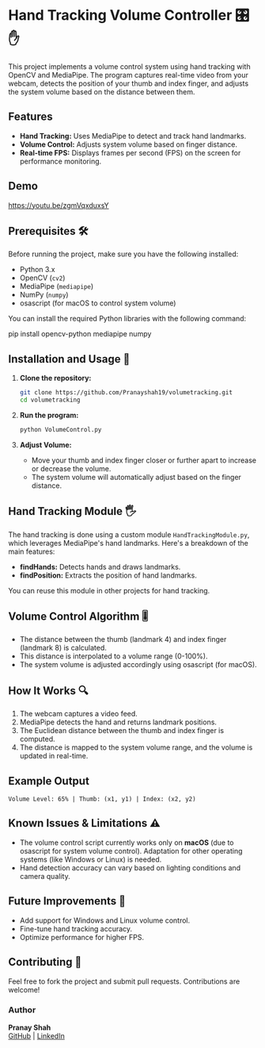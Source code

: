 # Hand Tracking Volume Controller 🎛️✋

This project implements a volume control system using hand tracking with OpenCV and MediaPipe. The program captures real-time video from your webcam, detects the position of your thumb and index finger, and adjusts the system volume based on the distance between them.

## Features
- **Hand Tracking:** Uses MediaPipe to detect and track hand landmarks.
- **Volume Control:** Adjusts system volume based on finger distance.
- **Real-time FPS:** Displays frames per second (FPS) on the screen for performance monitoring.

## Demo
https://youtu.be/zgmVqxduxsY

## Prerequisites 🛠️

Before running the project, make sure you have the following installed:

- Python 3.x
- OpenCV (`cv2`)
- MediaPipe (`mediapipe`)
- NumPy (`numpy`)
- osascript (for macOS to control system volume)

You can install the required Python libraries with the following command:


pip install opencv-python mediapipe numpy

## Installation and Usage 🚀

1. **Clone the repository:**
   ```bash
   git clone https://github.com/Pranayshah19/volumetracking.git
   cd volumetracking
   ```

2. **Run the program:**
   ```bash
   python VolumeControl.py
   ```

3. **Adjust Volume:**
   - Move your thumb and index finger closer or further apart to increase or decrease the volume.
   - The system volume will automatically adjust based on the finger distance.

## Hand Tracking Module 🖐️

The hand tracking is done using a custom module `HandTrackingModule.py`, which leverages MediaPipe's hand landmarks. Here's a breakdown of the main features:

- **findHands:** Detects hands and draws landmarks.
- **findPosition:** Extracts the position of hand landmarks.

You can reuse this module in other projects for hand tracking.

## Volume Control Algorithm 🎚️

- The distance between the thumb (landmark 4) and index finger (landmark 8) is calculated.
- This distance is interpolated to a volume range (0-100%).
- The system volume is adjusted accordingly using osascript (for macOS).

## How It Works 🔍

1. The webcam captures a video feed.
2. MediaPipe detects the hand and returns landmark positions.
3. The Euclidean distance between the thumb and index finger is computed.
4. The distance is mapped to the system volume range, and the volume is updated in real-time.

## Example Output
```
Volume Level: 65% | Thumb: (x1, y1) | Index: (x2, y2)
```

## Known Issues & Limitations ⚠️
- The volume control script currently works only on **macOS** (due to osascript for system volume control). Adaptation for other operating systems (like Windows or Linux) is needed.
- Hand detection accuracy can vary based on lighting conditions and camera quality.

## Future Improvements 🌱
- Add support for Windows and Linux volume control.
- Fine-tune hand tracking accuracy.
- Optimize performance for higher FPS.

## Contributing 🤝

Feel free to fork the project and submit pull requests. Contributions are welcome!

### Author
**Pranay Shah**  
[GitHub](https://github.com/Pranayshah19) | [LinkedIn](https://www.linkedin.com/in/pranay-shah-a250571b8/)

```
